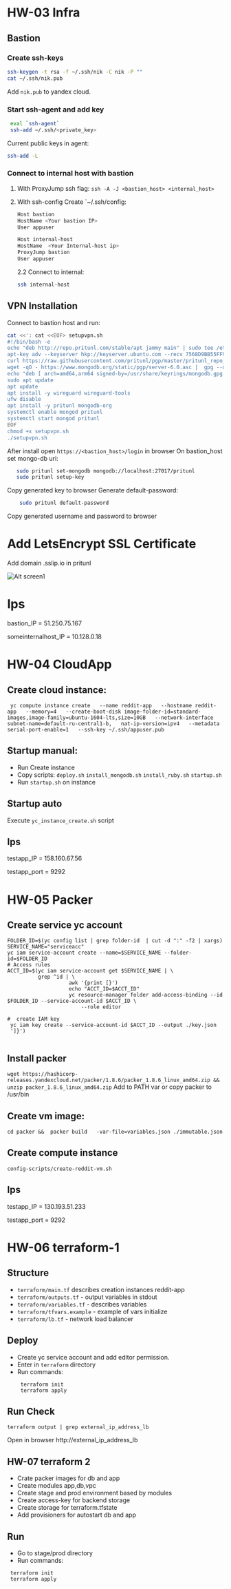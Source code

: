 # HW-03 Infra

## Bastion

### Create ssh-keys

```sh
ssh-keygen -t rsa -f ~/.ssh/nik -C nik -P ""
cat ~/.ssh/nik.pub
```
Add `nik.pub` to yandex cloud.

### Start ssh-agent and add key

```sh
 eval `ssh-agent`
 ssh-add ~/.ssh/<private_key>
```
Current public keys in agent:
```sh
ssh-add -L
```
### Connect to internal host with bastion

1. With ProxyJump ssh flag:
    `ssh -A -J <bastion_host> <internal_host>`

2. With ssh-config
    Create `~/.ssh/config:

    ```sh
    Host bastion
    HostName <Your bastion IP>
    User appuser

    Host internal-host
    HostName  <Your Internal-host ip>
    ProxyJump bastion
    User appuser
    ```
    2.2 Connect to internal:

    ```sh
    ssh internal-host
    ```
## VPN Installation

Connect to bastion host and run:

```sh
cat <<': cat <<EOF> setupvpn.sh
#!/bin/bash -e
echo "deb http://repo.pritunl.com/stable/apt jammy main" | sudo tee /etc/apt/sources.list.d/pritunl.list
apt-key adv --keyserver hkp://keyserver.ubuntu.com --recv 7568D9BB55FF9E5287D586017AE645C0CF8E292A
curl https://raw.githubusercontent.com/pritunl/pgp/master/pritunl_repo_pub.asc | sudo apt-key add -
wget -qO - https://www.mongodb.org/static/pgp/server-6.0.asc |  gpg --dearmor | sudo tee /usr/share/keyrings/mongodb.gpg > /dev/null
echo "deb [ arch=amd64,arm64 signed-by=/usr/share/keyrings/mongodb.gpg ] https://repo.mongodb.org/apt/ubuntu jammy/mongodb-org/6.0 multiverse" | sudo tee /etc/apt/sources.list.d/mongodb-org-6.0.list
sudo apt update
apt update
apt install -y wireguard wireguard-tools
ufw disable
apt install -y pritunl mongodb-org
systemctl enable mongod pritunl
systemctl start mongod pritunl
EOF
chmod +x setupvpn.sh
./setupvpn.sh
```
After install open `https://<bastion_host>/login` in browser
On bastion_host set mongo-db uri:
```sh
   sudo pritunl set-mongodb mongodb://localhost:27017/pritunl
   sudo pritunl setup-key
```
Copy generated key to browser
Generate default-password:
```sh
    sudo pritunl default-password
```
Copy generated username and password to browser
# Add LetsEncrypt SSL Certificate

Add domain <ip>.sslip.io in pritunl

![Alt screen1](./screens/screen1.png)

# Ips

bastion_IP = 51.250.75.167

someinternalhost_IP = 10.128.0.18


# HW-04 CloudApp

## Create cloud instance:

` yc compute instance create   --name reddit-app   --hostname reddit-app   --memory=4   --create-boot-disk image-folder-id=standard-images,image-family=ubuntu-1604-lts,size=10GB   --network-interface subnet-name=default-ru-central1-b,   nat-ip-version=ipv4   --metadata serial-port-enable=1   --ssh-key ~/.ssh/appuser.pub`

## Startup manual:

  - Run Create instance
  - Copy scripts:
     `deploy.sh`
     `install_mongodb.sh`
     `install_ruby.sh`
     `startup.sh`
  - Run `startup.sh` on instance

## Startup auto

  Execute `yc_instance_create.sh` script

## Ips

testapp_IP = 158.160.67.56

testapp_port = 9292

# HW-05 Packer

## Create service yc account

```
FOLDER_ID=$(yc config list | grep folder-id  | cut -d ":" -f2 | xargs)
SERVICE_NAME="serviceacc"
yc iam service-account create --name=$SERVICE_NAME --folder-id=$FOLDER_ID
# Access rules
ACCT_ID=$(yc iam service-account get $SERVICE_NAME | \
          grep ^id | \
                    awk '{print [}')
                    echo "ACCT_ID=$ACCT_ID"
                    yc resource-manager folder add-access-binding --id $FOLDER_ID --service-account-id $ACCT_ID \
                        --role editor

#  create IAM key
 yc iam key create --service-account-id $ACCT_ID --output ./key.json
 ']}')
 
```

## Install packer

` wget https://hashicorp-releases.yandexcloud.net/packer/1.8.6/packer_1.8.6_linux_amd64.zip && unzip packer_1.8.6_linux_amd64.zip `
Add to PATH var or copy packer to /usr/bin

## Create vm image:

`cd packer &&  packer build   -var-file=variables.json ./immutable.json `

## Create compute instance

`config-scripts/create-reddit-vm.sh`

## Ips

testapp_IP = 130.193.51.233

testapp_port = 9292


# HW-06 terraform-1

## Structure
- `terraform/main.tf` describes creation instances reddit-app
- `terraform/outputs.tf`  - output variables in stdout
- `terraform/variables.tf` - describes variables
- `terraform/tfvars.example` - example of vars initialize 
- `terraform/lb.tf` - network load balancer

## Deploy

- Create yc service account and add editor permission.
- Enter in `terraform` directory
- Run commands: 
   ```
    terraform init
    terraform apply
   ```
## Run Check

`terraform output | grep external_ip_address_lb`

Open in browser http://external_ip_address_lb



## HW-07 terraform 2

 - Crate packer images for db and app
 - Create modules app,db,vpc
 - Create stage and prod environment based by modules
 - Create access-key for backend storage
 - Create storage for terraform.tfstate
 - Add provisioners for autostart db and app

## Run
  - Go to stage/prod directory
  - Run commands: 
   ```
    terraform init
    terraform apply
   ```

